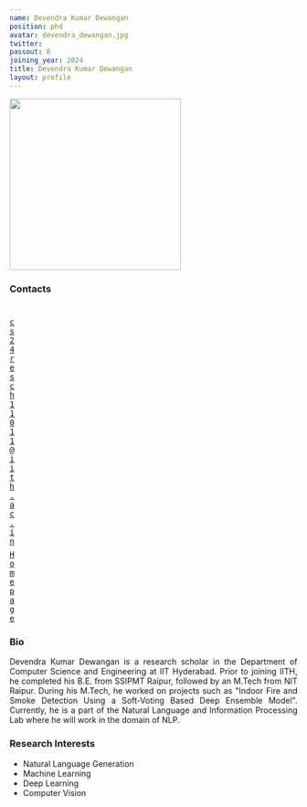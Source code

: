 ```yaml
---
name: Devendra Kumar Dewangan
position: phd
avatar: devendra_dewangan.jpg
twitter:
passout: 0
joining_year: 2024
title: Devendra Kumar Dewangan
layout: profile
---
```


<img width="300" src="{{site.baseurl}}/images/people/{{page.avatar}}" data-action="zoom">

### Contacts

<div class="row">
<div class="col-1" style="width:5px">
    <b><a href="mailto:cs24resch11011@iith.ac.in" target="_blank"><i class="fa fa-envelope-o"></i></a></b><br>
    <span style="display: block; margin-bottom: 0.5em"></span>
    <b><a href="" target="_blank"><i class="fa fa-globe"></i></a></b>
    <span style="display: block; margin-bottom: 0.5em"></span>
</div>
<div class="col-1" style="width:5px">
    <a href="mailto:cs24resch01004@iith.ac.in" target="_blank"><samp>cs24resch11011@iith.ac.in</samp></a>
    <span style="display: block; margin-bottom: 0.5em"></span>
    <a href="https://github.com/devendew" target="_blank"><samp>Homepage</samp></a><br>
    <span style="display: block; margin-bottom: 0.5em"></span>
</div>
</div>
<span style="display: block; margin-bottom: 1em"></span>

### Bio

<p style="text-align: justify">
Devendra Kumar Dewangan is a research scholar in the Department of Computer Science and Engineering at IIT Hyderabad. Prior to joining IITH, he completed his B.E. from SSIPMT Raipur, followed by an M.Tech from NIT Raipur. During his M.Tech, he worked on projects such as "Indoor Fire and Smoke Detection Using a Soft-Voting Based Deep Ensemble Model". Currently, he is a part of the Natural Language and Information Processing Lab where he will work in the domain of NLP.
</p>

### Research Interests

- Natural Language Generation
- Machine Learning
- Deep Learning
- Computer Vision
